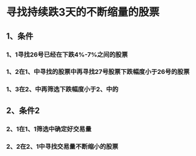 # 寻找持续跌3天的不断缩量的股票
## 1、条件 
### 1、1寻找26号已经在下跌4%-7%之间的股票
### 1、2在1、中寻找的股票中再寻找27号股票下跌幅度小于26号的股票
### 1、3在2、中再筛选下跌幅度小于2、中的
## 2、条件2
### 2、1在1、1筛选中确定好交易量
### 2、2在2、1中寻找交易量不断缩小的股票
